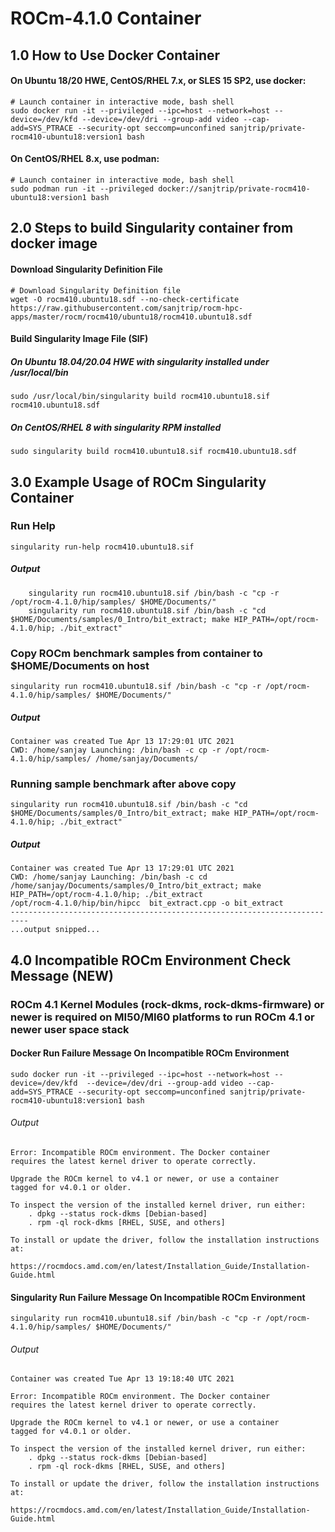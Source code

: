 # ROCm-4.1.0 Container

## 1.0 How to Use Docker Container

#### On Ubuntu 18/20 HWE, CentOS/RHEL 7.x, or SLES 15 SP2, use docker:
```
# Launch container in interactive mode, bash shell
sudo docker run -it --privileged --ipc=host --network=host --device=/dev/kfd --device=/dev/dri --group-add video --cap-add=SYS_PTRACE --security-opt seccomp=unconfined sanjtrip/private-rocm410-ubuntu18:version1 bash
```
#### On CentOS/RHEL 8.x, use podman:
```
# Launch container in interactive mode, bash shell
sudo podman run -it --privileged docker://sanjtrip/private-rocm410-ubuntu18:version1 bash
```

## 2.0 Steps to build Singularity container from docker image
#### Download Singularity Definition File
```
# Download Singularity Definition file
wget -O rocm410.ubuntu18.sdf --no-check-certificate https://raw.githubusercontent.com/sanjtrip/rocm-hpc-apps/master/rocm/rocm410/ubuntu18/rocm410.ubuntu18.sdf
```
#### Build Singularity Image File (SIF)
##### On Ubuntu 18.04/20.04 HWE with singularity installed under /usr/local/bin
```
sudo /usr/local/bin/singularity build rocm410.ubuntu18.sif rocm410.ubuntu18.sdf
```
##### On CentOS/RHEL 8 with singularity RPM installed
```
sudo singularity build rocm410.ubuntu18.sif rocm410.ubuntu18.sdf
```

## 3.0 Example Usage of ROCm Singularity Container
### Run Help
```
singularity run-help rocm410.ubuntu18.sif
```
##### Output
```
    singularity run rocm410.ubuntu18.sif /bin/bash -c "cp -r /opt/rocm-4.1.0/hip/samples/ $HOME/Documents/"
    singularity run rocm410.ubuntu18.sif /bin/bash -c "cd $HOME/Documents/samples/0_Intro/bit_extract; make HIP_PATH=/opt/rocm-4.1.0/hip; ./bit_extract"
```

### Copy ROCm benchmark samples from container to $HOME/Documents on host
```
singularity run rocm410.ubuntu18.sif /bin/bash -c "cp -r /opt/rocm-4.1.0/hip/samples/ $HOME/Documents/"
```
##### Output
```
Container was created Tue Apr 13 17:29:01 UTC 2021
CWD: /home/sanjay Launching: /bin/bash -c cp -r /opt/rocm-4.1.0/hip/samples/ /home/sanjay/Documents/
```

### Running sample benchmark after above copy
```
singularity run rocm410.ubuntu18.sif /bin/bash -c "cd $HOME/Documents/samples/0_Intro/bit_extract; make HIP_PATH=/opt/rocm-4.1.0/hip; ./bit_extract"
```
##### Output
```
Container was created Tue Apr 13 17:29:01 UTC 2021
CWD: /home/sanjay Launching: /bin/bash -c cd /home/sanjay/Documents/samples/0_Intro/bit_extract; make HIP_PATH=/opt/rocm-4.1.0/hip; ./bit_extract
/opt/rocm-4.1.0/hip/bin/hipcc  bit_extract.cpp -o bit_extract
--------------------------------------------------------------------------
...output snipped...
```

## 4.0 Incompatible ROCm Environment Check Message (NEW)
### ROCm 4.1 Kernel Modules (rock-dkms, rock-dkms-firmware) or newer is required on MI50/MI60 platforms to run ROCm 4.1 or newer user space stack 


#### Docker Run Failure Message On Incompatible ROCm Environment
```
sudo docker run -it --privileged --ipc=host --network=host --device=/dev/kfd  --device=/dev/dri --group-add video --cap-add=SYS_PTRACE --security-opt seccomp=unconfined sanjtrip/private-rocm410-ubuntu18:version1 bash
```
###### Output
```
Error: Incompatible ROCm environment. The Docker container
requires the latest kernel driver to operate correctly.

Upgrade the ROCm kernel to v4.1 or newer, or use a container
tagged for v4.0.1 or older.

To inspect the version of the installed kernel driver, run either:
    . dpkg --status rock-dkms [Debian-based]
    . rpm -ql rock-dkms [RHEL, SUSE, and others]

To install or update the driver, follow the installation instructions at:
    https://rocmdocs.amd.com/en/latest/Installation_Guide/Installation-Guide.html

```


#### Singularity Run Failure Message On Incompatible ROCm Environment
```
singularity run rocm410.ubuntu18.sif /bin/bash -c "cp -r /opt/rocm-4.1.0/hip/samples/ $HOME/Documents/"
```
###### Output
```
Container was created Tue Apr 13 19:18:40 UTC 2021

Error: Incompatible ROCm environment. The Docker container
requires the latest kernel driver to operate correctly.

Upgrade the ROCm kernel to v4.1 or newer, or use a container
tagged for v4.0.1 or older.

To inspect the version of the installed kernel driver, run either:
    . dpkg --status rock-dkms [Debian-based]
    . rpm -ql rock-dkms [RHEL, SUSE, and others]

To install or update the driver, follow the installation instructions at:
    https://rocmdocs.amd.com/en/latest/Installation_Guide/Installation-Guide.html
```
